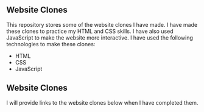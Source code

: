 ## Website Clones

This repository stores some of the website clones I have made. I have made these clones to practice my HTML and CSS skills. I have also used JavaScript to make the website more interactive. I have used the following technologies to make these clones:

-   HTML
-   CSS
-   JavaScript

## Website Clones

I will provide links to the website clones below when I have completed them.
